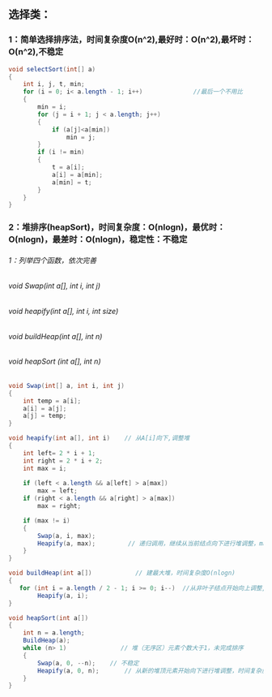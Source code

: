 ## 选择类：

### 1：简单选择排序法，时间复杂度O(n^2),最好时：O(n^2),最坏时：O(n^2),不稳定

```java
void selectSort(int[] a)
{
	int i, j, t, min;
	for (i = 0; i< a.length - 1; i++)              //最后一个不用比
	{
		min = i;
		for (j = i + 1; j < a.length; j++)
		{
			if (a[j]<a[min])
			    min = j;
		}
		if (i != min)
		{
			t = a[i];
			a[i] = a[min];
			a[min] = t;
		}
	}
}
```



### 2：堆排序(heapSort)，时间复杂度：O(nlogn)，最优时：O(nlogn)，最差时：O(nlogn)，稳定性：不稳定

###### 1：列举四个函数，依次完善

###### void Swap(int a[], int i, int j)

######        void heapify(int a[], int i, int size) 

###### void buildHeap(int a[], int n)  

######         void heapSort (int a[], int n)  



```java
void Swap(int[] a, int i, int j)
{
    int temp = a[i];
    a[i] = a[j];
    a[j] = temp;
}

void heapify(int a[], int i)    // 从A[i]向下,调整堆
{
    int left= 2 * i + 1;        
    int right = 2 * i + 2;        
    int max = i;
                     
    if (left < a.length && a[left] > a[max])
        max = left;
    if (right < a.length && a[right] > a[max]) 
        max = right;

    if (max != i)
    {
        Swap(a, i, max);              
        Heapify(a, max);         // 递归调用，继续从当前结点向下进行堆调整，max为当前交换的结点
    }	
}

void buildHeap(int a[])            // 建最大堆，时间复杂度O(nlogn)
{
   for (int i = a.length / 2 - 1; i >= 0; i--)  //从非叶子结点开始向上调整,叶子结点总比双分支结点多1
        Heapify(a, i);
}

void heapSort(int a[])
{
    int n = a.length;
    BuildHeap(a);
    while (n> 1)    　　　　　　 // 堆（无序区）元素个数大于1，未完成排序
    {
        Swap(a, 0, --n);	// 不稳定
        Heapify(a, 0, n);       // 从新的堆顶元素开始向下进行堆调整，时间复杂度O(logn)
    }
}
```










